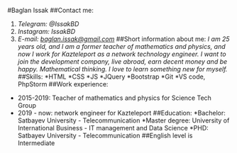 #Baglan Issak
##Contact me:
1. *Telegram: @IssakBD*
2. *Instagram: IssakBD*
3. *E-mail: baglan.issak@gmail.com*
##Short information about me:
_I am 25 years old, and I am a former teacher of mathematics and physics, and now I work for Kazteleport as a network technology engineer. I want to join the development company, live abroad, earn decent money and be happy. Mathematical thinking. I love to learn something new for myself._
##Skills:
*HTML
*CSS
*JS
*JQuery
*Bootstrap
*Git
*VS code, PhpStorm
##Work experience:
* 2015-2019: Teacher of mathematics and physics for Science Tech Group
* 2019 - now: network engineer for Kazteleport
##Education:
*Bachelor: Satbayev University - Telecommunication
*Master degree: University of International Business - IT management and Data Science
*PHD: Satbayev University - Telecommunication
##English level is Intermediate
